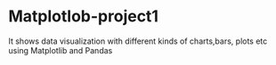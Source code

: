 # Matplotlob-project1
It shows data visualization with different kinds of charts,bars, plots etc using Matplotlib and Pandas
